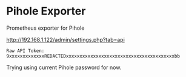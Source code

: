 # Pihole Exporter

Prometheus exporter for Pihole

<http://192.168.1.122/admin/settings.php?tab=api>

`Raw API Token: 9xxxxxxxxxxxxxREDACTEDxxxxxxxxxxxxxxxxxxxxxxxxxxxxxxxxxxxxxxxxbb`

Trying using current Pihole password for now.
